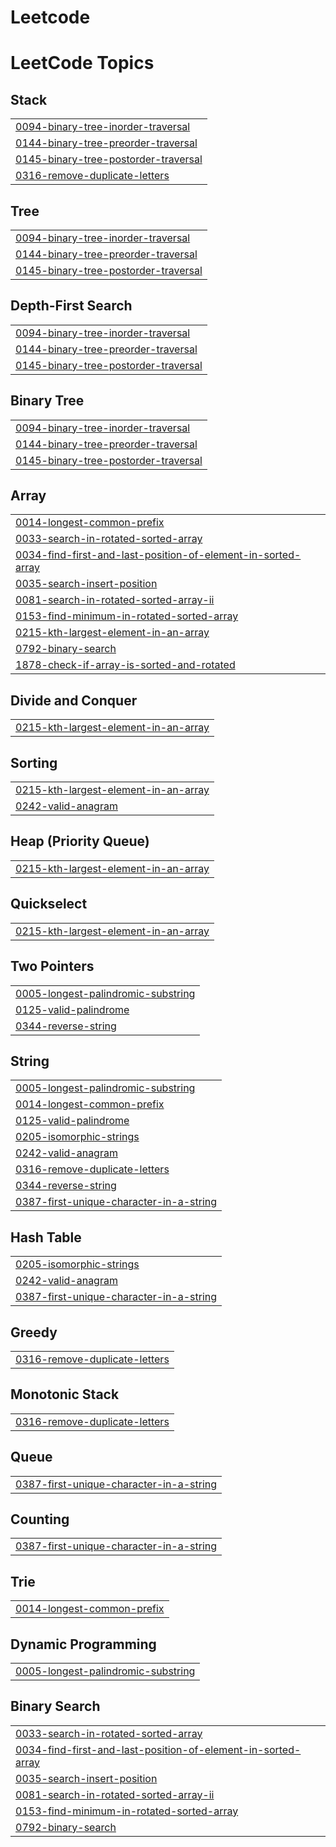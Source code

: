 # Leetcode
<!---LeetCode Topics Start-->
# LeetCode Topics
## Stack
|  |
| ------- |
| [0094-binary-tree-inorder-traversal](https://github.com/Tanuja-Gouda/Leetcode/tree/master/0094-binary-tree-inorder-traversal) |
| [0144-binary-tree-preorder-traversal](https://github.com/Tanuja-Gouda/Leetcode/tree/master/0144-binary-tree-preorder-traversal) |
| [0145-binary-tree-postorder-traversal](https://github.com/Tanuja-Gouda/Leetcode/tree/master/0145-binary-tree-postorder-traversal) |
| [0316-remove-duplicate-letters](https://github.com/Tanuja-Gouda/Leetcode/tree/master/0316-remove-duplicate-letters) |
## Tree
|  |
| ------- |
| [0094-binary-tree-inorder-traversal](https://github.com/Tanuja-Gouda/Leetcode/tree/master/0094-binary-tree-inorder-traversal) |
| [0144-binary-tree-preorder-traversal](https://github.com/Tanuja-Gouda/Leetcode/tree/master/0144-binary-tree-preorder-traversal) |
| [0145-binary-tree-postorder-traversal](https://github.com/Tanuja-Gouda/Leetcode/tree/master/0145-binary-tree-postorder-traversal) |
## Depth-First Search
|  |
| ------- |
| [0094-binary-tree-inorder-traversal](https://github.com/Tanuja-Gouda/Leetcode/tree/master/0094-binary-tree-inorder-traversal) |
| [0144-binary-tree-preorder-traversal](https://github.com/Tanuja-Gouda/Leetcode/tree/master/0144-binary-tree-preorder-traversal) |
| [0145-binary-tree-postorder-traversal](https://github.com/Tanuja-Gouda/Leetcode/tree/master/0145-binary-tree-postorder-traversal) |
## Binary Tree
|  |
| ------- |
| [0094-binary-tree-inorder-traversal](https://github.com/Tanuja-Gouda/Leetcode/tree/master/0094-binary-tree-inorder-traversal) |
| [0144-binary-tree-preorder-traversal](https://github.com/Tanuja-Gouda/Leetcode/tree/master/0144-binary-tree-preorder-traversal) |
| [0145-binary-tree-postorder-traversal](https://github.com/Tanuja-Gouda/Leetcode/tree/master/0145-binary-tree-postorder-traversal) |
## Array
|  |
| ------- |
| [0014-longest-common-prefix](https://github.com/Tanuja-Gouda/Leetcode/tree/master/0014-longest-common-prefix) |
| [0033-search-in-rotated-sorted-array](https://github.com/Tanuja-Gouda/Leetcode/tree/master/0033-search-in-rotated-sorted-array) |
| [0034-find-first-and-last-position-of-element-in-sorted-array](https://github.com/Tanuja-Gouda/Leetcode/tree/master/0034-find-first-and-last-position-of-element-in-sorted-array) |
| [0035-search-insert-position](https://github.com/Tanuja-Gouda/Leetcode/tree/master/0035-search-insert-position) |
| [0081-search-in-rotated-sorted-array-ii](https://github.com/Tanuja-Gouda/Leetcode/tree/master/0081-search-in-rotated-sorted-array-ii) |
| [0153-find-minimum-in-rotated-sorted-array](https://github.com/Tanuja-Gouda/Leetcode/tree/master/0153-find-minimum-in-rotated-sorted-array) |
| [0215-kth-largest-element-in-an-array](https://github.com/Tanuja-Gouda/Leetcode/tree/master/0215-kth-largest-element-in-an-array) |
| [0792-binary-search](https://github.com/Tanuja-Gouda/Leetcode/tree/master/0792-binary-search) |
| [1878-check-if-array-is-sorted-and-rotated](https://github.com/Tanuja-Gouda/Leetcode/tree/master/1878-check-if-array-is-sorted-and-rotated) |
## Divide and Conquer
|  |
| ------- |
| [0215-kth-largest-element-in-an-array](https://github.com/Tanuja-Gouda/Leetcode/tree/master/0215-kth-largest-element-in-an-array) |
## Sorting
|  |
| ------- |
| [0215-kth-largest-element-in-an-array](https://github.com/Tanuja-Gouda/Leetcode/tree/master/0215-kth-largest-element-in-an-array) |
| [0242-valid-anagram](https://github.com/Tanuja-Gouda/Leetcode/tree/master/0242-valid-anagram) |
## Heap (Priority Queue)
|  |
| ------- |
| [0215-kth-largest-element-in-an-array](https://github.com/Tanuja-Gouda/Leetcode/tree/master/0215-kth-largest-element-in-an-array) |
## Quickselect
|  |
| ------- |
| [0215-kth-largest-element-in-an-array](https://github.com/Tanuja-Gouda/Leetcode/tree/master/0215-kth-largest-element-in-an-array) |
## Two Pointers
|  |
| ------- |
| [0005-longest-palindromic-substring](https://github.com/Tanuja-Gouda/Leetcode/tree/master/0005-longest-palindromic-substring) |
| [0125-valid-palindrome](https://github.com/Tanuja-Gouda/Leetcode/tree/master/0125-valid-palindrome) |
| [0344-reverse-string](https://github.com/Tanuja-Gouda/Leetcode/tree/master/0344-reverse-string) |
## String
|  |
| ------- |
| [0005-longest-palindromic-substring](https://github.com/Tanuja-Gouda/Leetcode/tree/master/0005-longest-palindromic-substring) |
| [0014-longest-common-prefix](https://github.com/Tanuja-Gouda/Leetcode/tree/master/0014-longest-common-prefix) |
| [0125-valid-palindrome](https://github.com/Tanuja-Gouda/Leetcode/tree/master/0125-valid-palindrome) |
| [0205-isomorphic-strings](https://github.com/Tanuja-Gouda/Leetcode/tree/master/0205-isomorphic-strings) |
| [0242-valid-anagram](https://github.com/Tanuja-Gouda/Leetcode/tree/master/0242-valid-anagram) |
| [0316-remove-duplicate-letters](https://github.com/Tanuja-Gouda/Leetcode/tree/master/0316-remove-duplicate-letters) |
| [0344-reverse-string](https://github.com/Tanuja-Gouda/Leetcode/tree/master/0344-reverse-string) |
| [0387-first-unique-character-in-a-string](https://github.com/Tanuja-Gouda/Leetcode/tree/master/0387-first-unique-character-in-a-string) |
## Hash Table
|  |
| ------- |
| [0205-isomorphic-strings](https://github.com/Tanuja-Gouda/Leetcode/tree/master/0205-isomorphic-strings) |
| [0242-valid-anagram](https://github.com/Tanuja-Gouda/Leetcode/tree/master/0242-valid-anagram) |
| [0387-first-unique-character-in-a-string](https://github.com/Tanuja-Gouda/Leetcode/tree/master/0387-first-unique-character-in-a-string) |
## Greedy
|  |
| ------- |
| [0316-remove-duplicate-letters](https://github.com/Tanuja-Gouda/Leetcode/tree/master/0316-remove-duplicate-letters) |
## Monotonic Stack
|  |
| ------- |
| [0316-remove-duplicate-letters](https://github.com/Tanuja-Gouda/Leetcode/tree/master/0316-remove-duplicate-letters) |
## Queue
|  |
| ------- |
| [0387-first-unique-character-in-a-string](https://github.com/Tanuja-Gouda/Leetcode/tree/master/0387-first-unique-character-in-a-string) |
## Counting
|  |
| ------- |
| [0387-first-unique-character-in-a-string](https://github.com/Tanuja-Gouda/Leetcode/tree/master/0387-first-unique-character-in-a-string) |
## Trie
|  |
| ------- |
| [0014-longest-common-prefix](https://github.com/Tanuja-Gouda/Leetcode/tree/master/0014-longest-common-prefix) |
## Dynamic Programming
|  |
| ------- |
| [0005-longest-palindromic-substring](https://github.com/Tanuja-Gouda/Leetcode/tree/master/0005-longest-palindromic-substring) |
## Binary Search
|  |
| ------- |
| [0033-search-in-rotated-sorted-array](https://github.com/Tanuja-Gouda/Leetcode/tree/master/0033-search-in-rotated-sorted-array) |
| [0034-find-first-and-last-position-of-element-in-sorted-array](https://github.com/Tanuja-Gouda/Leetcode/tree/master/0034-find-first-and-last-position-of-element-in-sorted-array) |
| [0035-search-insert-position](https://github.com/Tanuja-Gouda/Leetcode/tree/master/0035-search-insert-position) |
| [0081-search-in-rotated-sorted-array-ii](https://github.com/Tanuja-Gouda/Leetcode/tree/master/0081-search-in-rotated-sorted-array-ii) |
| [0153-find-minimum-in-rotated-sorted-array](https://github.com/Tanuja-Gouda/Leetcode/tree/master/0153-find-minimum-in-rotated-sorted-array) |
| [0792-binary-search](https://github.com/Tanuja-Gouda/Leetcode/tree/master/0792-binary-search) |
<!---LeetCode Topics End-->